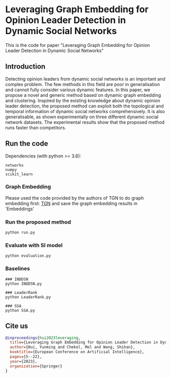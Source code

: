 # Leveraging Graph Embedding for Opinion Leader Detection in Dynamic Social Networks
This is the code for paper "Leveraging Graph Embedding for Opinion Leader Detection in Dynamic Social Networks"

## Introduction
Detecting opinion leaders from dynamic social networks is an important and complex problem. The few methods in this field are poor in generalisation and cannot fully consider various dynamic features. In this paper, we propose a novel and generic method based on dynamic graph embedding and clustering. Inspired by the existing knowledge about dynamic opinion leader detection, the proposed method can exploit both the topological and temporal information of dynamic social networks comprehensively. It is also generalisable, as shown experimentally on three different dynamic social network datasets. The experimental results show that the proposed method runs faster than competitors.

## Run the code
Dependencies (with python >= 3.6):

```{bash}
networkx
numpy
scikit_learn
```
### Graph Embedding
Please used the code provided by the authors of TGN to do graph embedding first: [TGN](https://github.com/twitter-research/tgn) and save the graph embedding results in 'Embeddings'

### Run the proposed method
```{bash}
python run.py
```

### Evaluate with SI model
```{bash}
python evaluation.py
```

### Baselines
```{bash}
### INDDSN
python INDDSN.py

### LeaderRank
python LeaderRank.py

### SSA
python SSA.py
```

## Cite us
```bibtex
@inproceedings{hui2023leveraging,
  title={Leveraging Graph Embedding for Opinion Leader Detection in Dynamic Social Networks},
  author={Hui, Yunming and Chekol, Mel and Wang, Shihan},
  booktitle={European Conference on Artificial Intelligence},
  pages={5--22},
  year={2023},
  organization={Springer}
}
```
